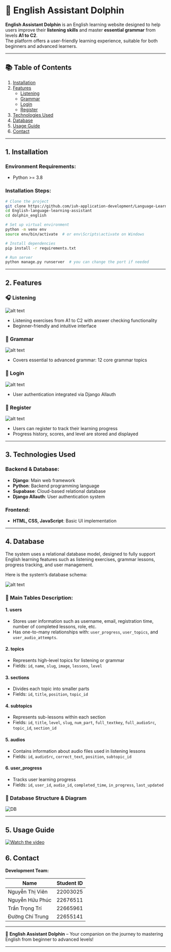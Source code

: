 # 🐬 English Assistant Dolphin

**English Assistant Dolphin** is an English learning website designed to help users improve their **listening skills** and master **essential grammar** from levels **A1 to C2**.  
The platform offers a user-friendly learning experience, suitable for both beginners and advanced learners.

---

## 📚 Table of Contents

1. [Installation](#1-installation)  
2. [Features](#2-features)  
   - [Listening](#listening)  
   - [Grammar](#grammar)  
   - [Login](#login)  
   - [Register](#register)  
3. [Technologies Used](#3-technologies-used)  
4. [Database](#4-database)  
5. [Usage Guide](#5-usage-guide)
6. [Contact](#5-contact)  
---

## 1. Installation

### Environment Requirements:
- Python >= 3.8  

### Installation Steps:
```bash
# Clone the project
git clone https://github.com/iuh-application-development/Language-Learning-Assistan1.git
cd English-language-learning-assistant
cd dolphin_english

# Set up virtual environment
python -m venv env
source env/bin/activate  # or env\Scripts\activate on Windows

# Install dependencies
pip install -r requirements.txt

# Run server
python manage.py runserver  # you can change the port if needed
```

---

## 2. Features

### 🎧 Listening  
![alt text](dolphin_english/media/image/img_readme/image.png)
- Listening exercises from A1 to C2 with answer checking functionality  
- Beginner-friendly and intuitive interface

### 🧾 Grammar  
![alt text](dolphin_english/media/image/img_readme/image-1.png) 
- Covers essential to advanced grammar: 12 core grammar topics

### 🔐 Login  
![alt text](dolphin_english/media/image/img_readme/image-2.png)  
- User authentication integrated via Django Allauth

### 📝 Register  
![alt text](dolphin_english/media/image/img_readme/image-3.png)
- Users can register to track their learning progress  
- Progress history, scores, and level are stored and displayed

---

## 3. Technologies Used

### Backend & Database:
- **Django**: Main web framework  
- **Python**: Backend programming language  
- **Supabase**: Cloud-based relational database  
- **Django Allauth**: User authentication system

### Frontend:
- **HTML, CSS, JavaScript**: Basic UI implementation

---

## 4. Database

The system uses a relational database model, designed to fully support English learning features such as listening exercises, grammar lessons, progress tracking, and user management.

Here is the system’s database schema:

![alt text](dolphin_english/media/image/img_readme/db.png) 

### 📘 Main Tables Description:

#### **1. users**
- Stores user information such as username, email, registration time, number of completed lessons, role, etc.  
- Has one-to-many relationships with: `user_progress`, `user_topics`, and `user_audio_attempts`.

#### **2. topics**
- Represents high-level topics for listening or grammar  
- Fields: `id`, `name`, `slug`, `image`, `lessons`, `level`

#### **3. sections**
- Divides each topic into smaller parts  
- Fields: `id`, `title`, `position`, `topic_id`

#### **4. subtopics**
- Represents sub-lessons within each section  
- Fields: `id`, `title`, `level`, `slug`, `num_part`, `full_textkey`, `full_audioSrc`, `topic_id`, `section_id`

#### **5. audios**
- Contains information about audio files used in listening lessons  
- Fields: `id`, `audioSrc`, `correct_text`, `position`, `subtopic_id`

#### **6. user_progress**
- Tracks user learning progress  
- Fields: `id`, `user_id`, `audio_id`, `completed_time`, `in_progress`, `last_updated`



### 🎥 Database Structure & Diagram

![DB](dolphin_english/media/image/img_readme/db.gif)


---
## 5. Usage Guide
[![Watch the video](https://img.youtube.com/vi/nJDhji87haY/hqdefault.jpg)](https://youtu.be/nJDhji87haY)

## 6. Contact

**Development Team:**

| Name               | Student ID |
|--------------------|------------|
| Nguyễn Thị Viên     | 22003025   |
| Nguyễn Hữu Phúc     | 22676511   |
| Trần Trọng Trí      | 22665961   |
| Đường Chí Trung     | 22655141   |

---

🎯 **English Assistant Dolphin** – Your companion on the journey to mastering English from beginner to advanced levels!

---

